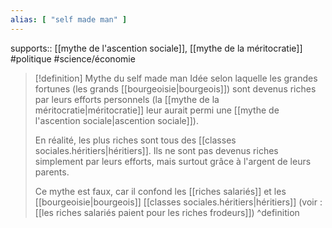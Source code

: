 ```yaml
---
alias: [ "self made man" ]
---
```

supports:: [[mythe de l'ascention sociale]], [[mythe de la méritocratie]]
#politique #science/économie 

> [!definition] Mythe du self made man
> Idée selon laquelle les grandes fortunes (les grands [[bourgeoisie|bourgeois]]) sont devenus riches par leurs efforts personnels (la [[mythe de la méritocratie|méritocratie]] leur aurait permi une [[mythe de l'ascention sociale|ascention sociale]]).
> 
> En réalité, les plus riches sont tous des [[classes sociales.héritiers|héritiers]]. Ils ne sont pas devenus riches simplement par leurs efforts, mais surtout grâce à l'argent de leurs parents.
> 
> Ce mythe est faux, car il confond les [[riches salariés]] et les [[bourgeoisie|bourgeois]] [[classes sociales.héritiers|héritiers]] (voir : [[les riches salariés paient pour les riches frodeurs]])
^definition



